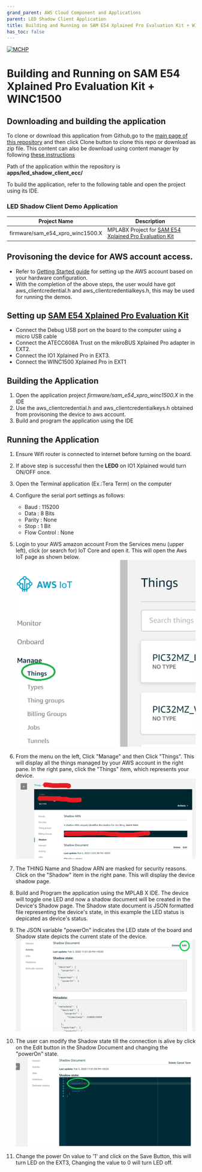 ```yaml
---
grand_parent: AWS Cloud Component and Applications
parent: LED Shadow Client Application
title: Building and Running on SAM E54 Xplained Pro Evaluation Kit + WINC1500
has_toc: false
---
```



[![MCHP](https://www.microchip.com/ResourcePackages/Microchip/assets/dist/images/logo.png)](https://www.microchip.com)

# Building and Running on SAM E54 Xplained Pro Evaluation Kit + WINC1500

## Downloading and building the application

To clone or download this application from Github,go to the [main page of this repository](https://github.com/Microchip-MPLAB-Harmony/aws_cloud) and then click Clone button to clone this repo or download as zip file. This content can also be download using content manager by following [these instructions](https://github.com/Microchip-MPLAB-Harmony/contentmanager/wiki)

Path of the application within the repository is **apps/led_shadow_client_ecc/**

To build the application, refer to the following table and open the project using its IDE.

### LED Shadow Client Demo Application

| Project Name      | Description                                    |
| ----------------- | ---------------------------------------------- |
| firmware/sam_e54_xpro_winc1500.X    | MPLABX Project for [SAM E54 Xplained Pro Evaluation Kit](https://www.microchip.com/developmenttools/ProductDetails/atsame54-xpro)|


## Provisoning the device for AWS account access.

- Refer to [Getting Started guide](https://github.com/MicrochipTech/amazon-freertos/blob/mchpdev/vendors/microchip/boards/GettingStarted_With%20SAME54.md) for setting up the AWS account based on your hardware configuration.
- With the completion of the above steps, the user would have got aws_clientcredential.h and aws_clientcredentialkeys.h, this may be used for running the demos.


## Setting up [SAM E54 Xplained Pro Evaluation Kit](https://www.microchip.com/developmenttools/ProductDetails/atsame54-xpro)

- Connect the Debug USB port on the board to the computer using a micro USB cable
- Connect the ATECC608A Trust on the mikroBUS Xplained Pro adapter in EXT2.
- Connect the IO1 Xplained Pro in EXT3.
- Connect the WINC1500 Xplained Pro in EXT1


## Building the Application

1. Open the application project *firmware/sam_e54_xpro_winc1500.X* in the IDE
2. Use the aws_clientcredential.h and aws_clientcredentialkeys.h obtained from provisoning the device to aws account.
3. Build and program the application using the IDE

## Running the Application
1. Ensure Wifi router is connected to internet before turning on the board. 
2. If above step is successful then the **LED0** on IO1 Xplained would turn ON/OFF once.
3. Open the Terminal application (Ex.:Tera Term) on the computer
4. Configure the serial port settings as follows:
    - Baud : 115200
    - Data : 8 Bits
    - Parity : None
    - Stop : 1 Bit
    - Flow Control : None
5. Login to your AWS amazon account 
From the Services menu (upper left), click (or search for) IoT Core and open it. This will open the Aws IoT page as shown below. 
![Things Screen](images/image0.png)
6. From the menu on the left, Click "Manage" and then Click "Things". This will display all the things managed by your AWS account in the right pane.
In the right pane, click the "Things" item, which represents your device. 
![Things Screen](images/image1.png)
7. The THING Name and Shadow ARN are masked for security reasons. Click on the "Shadow" item in the right pane. This will display the device shadow page. 
8. Build and Program the application using the MPLAB X IDE. The device will toggle one LED and now a shadow document will be created in the Device's Shadow page. 
The Shadow state document is JSON formatted file representing the device's state, in this example the LED status is depicated as device's status.
9. The JSON variable "powerOn" indicates the LED state of the board and Shadow state depicts the current state of the device.
![Things Screen](images/image2.png)
10. The user can modify the Shadow state till the connection is alive by click on the Edit button in the Shadow Document and changing the "powerOn" state. 
![Things Screen](images/image3.png)

11. Change the power On value to '1' and click on the Save Button, this will turn LED on the EXT3, Changing the value to 0 will turn LED off.
